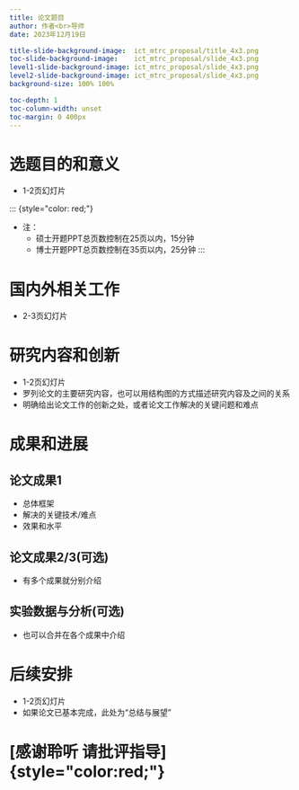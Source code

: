 ```yaml
---
title: 论文题目
author: 作者<br>导师
date: 2023年12月19日

title-slide-background-image:  ict_mtrc_proposal/title_4x3.png
toc-slide-background-image:    ict_mtrc_proposal/slide_4x3.png
level1-slide-background-image: ict_mtrc_proposal/slide_4x3.png
level2-slide-background-image: ict_mtrc_proposal/slide_4x3.png
background-size: 100% 100%

toc-depth: 1
toc-column-width: unset
toc-margin: 0 400px
---
```


# 选题目的和意义

* 1-2页幻灯片

::: {style="color: red;"}
* 注：
  * 硕士开题PPT总页数控制在25页以内，15分钟
  * 博士开题PPT总页数控制在35页以内，25分钟
:::

# 国内外相关工作

* 2-3页幻灯片

# 研究内容和创新

* 1-2页幻灯片
* 罗列论文的主要研究内容，也可以用结构图的方式描述研究内容及之间的关系
* 明确给出论文工作的创新之处，或者论文工作解决的关键问题和难点

# 成果和进展

## 论文成果1

* 总体框架
* 解决的关键技术/难点
* 效果和水平

## 论文成果2/3(可选)

* 有多个成果就分别介绍

## 实验数据与分析(可选)

* 也可以合并在各个成果中介绍

# 后续安排

* 1-2页幻灯片
* 如果论文已基本完成，此处为“总结与展望”

# [感谢聆听 请批评指导]{style="color:red;"}

<style>
#title-slide .title  {color: white;}
#title-slide .author {color: white;}
#title-slide .date   {color: white;}
</style>

